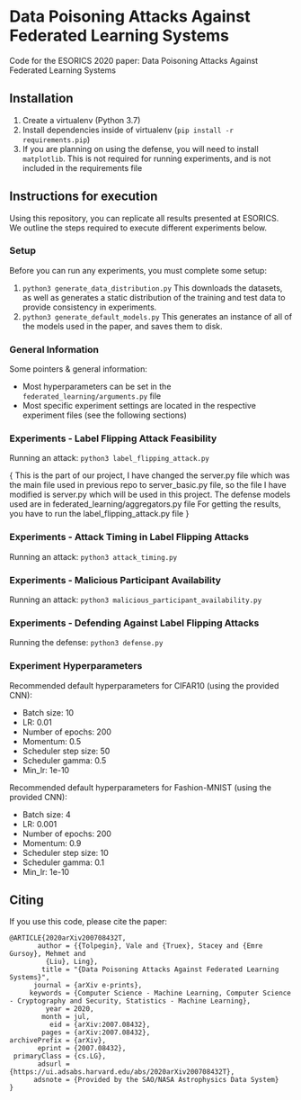 # Data Poisoning Attacks Against Federated Learning Systems

Code for the ESORICS 2020 paper: Data Poisoning Attacks Against Federated Learning Systems

## Installation 

1) Create a virtualenv (Python 3.7)
2) Install dependencies inside of virtualenv (```pip install -r requirements.pip```)
3) If you are planning on using the defense, you will need to install ```matplotlib```. This is not required for running experiments, and is not included in the requirements file

## Instructions for execution

Using this repository, you can replicate all results presented at ESORICS. We outline the steps required to execute different experiments below.

### Setup

Before you can run any experiments, you must complete some setup:

1) ```python3 generate_data_distribution.py``` This downloads the datasets, as well as generates a static distribution of the training and test data to provide consistency in experiments.
2) ```python3 generate_default_models.py``` This generates an instance of all of the models used in the paper, and saves them to disk.

### General Information

Some pointers & general information:
- Most hyperparameters can be set in the ```federated_learning/arguments.py``` file
- Most specific experiment settings are located in the respective experiment files (see the following sections)

### Experiments - Label Flipping Attack Feasibility

Running an attack: ```python3 label_flipping_attack.py```

{
This is the part of our project, 
I have changed the server.py file which was the main file used in previous repo to server_basic.py file, so the file I have modified is server.py which will be used in this project.
The defense models used are in federated_learning/aggregators.py file 
For getting the results, you have to run the label_flipping_attack.py file 
}

### Experiments - Attack Timing in Label Flipping Attacks

Running an attack: ```python3 attack_timing.py```

### Experiments - Malicious Participant Availability

Running an attack: ```python3 malicious_participant_availability.py```

### Experiments - Defending Against Label Flipping Attacks

Running the defense: ```python3 defense.py```

### Experiment Hyperparameters

Recommended default hyperparameters for CIFAR10 (using the provided CNN):
- Batch size: 10
- LR: 0.01
- Number of epochs: 200
- Momentum: 0.5
- Scheduler step size: 50
- Scheduler gamma: 0.5
- Min_lr: 1e-10

Recommended default hyperparameters for Fashion-MNIST (using the provided CNN):
- Batch size: 4
- LR: 0.001
- Number of epochs: 200
- Momentum: 0.9
- Scheduler step size: 10
- Scheduler gamma: 0.1
- Min_lr: 1e-10

## Citing

If you use this code, please cite the paper:

```
@ARTICLE{2020arXiv200708432T,
       author = {{Tolpegin}, Vale and {Truex}, Stacey and {Emre Gursoy}, Mehmet and
         {Liu}, Ling},
        title = "{Data Poisoning Attacks Against Federated Learning Systems}",
      journal = {arXiv e-prints},
     keywords = {Computer Science - Machine Learning, Computer Science - Cryptography and Security, Statistics - Machine Learning},
         year = 2020,
        month = jul,
          eid = {arXiv:2007.08432},
        pages = {arXiv:2007.08432},
archivePrefix = {arXiv},
       eprint = {2007.08432},
 primaryClass = {cs.LG},
       adsurl = {https://ui.adsabs.harvard.edu/abs/2020arXiv200708432T},
      adsnote = {Provided by the SAO/NASA Astrophysics Data System}
}
```
